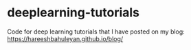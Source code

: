 # deeplearning-tutorials
Code for deep learning tutorials that I have posted on my blog: https://hareeshbahuleyan.github.io/blog/
